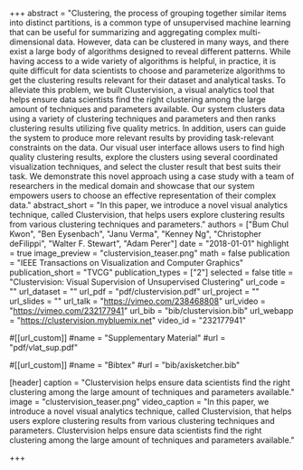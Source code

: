 +++
abstract = "Clustering, the process of grouping together similar items into distinct partitions, is a common type of unsupervised machine learning that can be useful for summarizing and aggregating complex multi-dimensional data. However, data can be clustered in many ways, and there exist a large body of algorithms designed to reveal different patterns. While having access to a wide variety of algorithms is helpful, in practice, it is quite difficult for data scientists to choose and parameterize algorithms to get the clustering results relevant for their dataset and analytical tasks. To alleviate this problem, we built Clustervision, a visual analytics tool that helps ensure data scientists find the right clustering among the large amount of techniques and parameters available. Our system clusters data using a variety of clustering techniques and parameters and then ranks clustering results utilizing five quality metrics. In addition, users can guide the system to produce more relevant results by providing task-relevant constraints on the data. Our visual user interface allows users to find high quality clustering results, explore the clusters using several coordinated visualization techniques, and select the cluster result that best suits their task. We demonstrate this novel approach using a case study with a team of researchers in the medical domain and showcase that our system empowers users to choose an effective representation of their complex data."
abstract_short = "In this paper, we introduce a novel visual analytics technique, called Clustervision, that helps users explore clustering results from various clustering techniques and parameters."
authors = ["Bum Chul Kwon", "Ben Eysenbach", "Janu Verma", "Kenney Ng", "Christopher deFilippi", "Walter F. Stewart", "Adam Perer"]
date = "2018-01-01"
highlight = true
image_preview = "clustervision_teaser.png"
math = false
publication = "IEEE Transactions on Visualization and Computer Graphics"
publication_short = "TVCG"
publication_types = ["2"]
selected = false
title = "Clustervision: Visual Supervision of Unsupervised Clustering"
url_code = ""
url_dataset = ""
url_pdf = "pdf/clustervision.pdf"
url_project = ""
url_slides = ""
url_talk = "https://vimeo.com/238468808"
url_video = "https://vimeo.com/232177941"
url_bib = "bib/clustervision.bib"
url_webapp = "https://clustervision.mybluemix.net"
video_id = "232177941"

#[[url_custom]]
#name = "Supplementary Material"
#url = "pdf/vlat_sup.pdf"

#[[url_custom]]
#name = "Bibtex"
#url = "bib/axisketcher.bib"

[header]
  caption = "Clustervision helps ensure data scientists find the right clustering among the large amount of techniques and parameters available."
  image = "clustervision_teaser.png"
  video_caption = "In this paper, we introduce a novel visual analytics technique, called Clustervision, that helps users explore clustering results from various clustering techniques and parameters. Clustervision helps ensure data scientists find the right clustering among the large amount of techniques and parameters available."

+++

